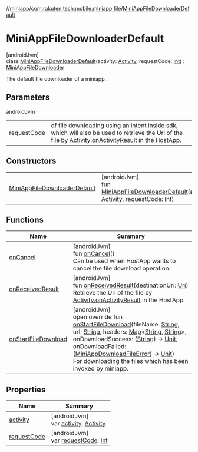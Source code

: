 //[miniapp](../../../index.md)/[com.rakuten.tech.mobile.miniapp.file](../index.md)/[MiniAppFileDownloaderDefault](index.md)

# MiniAppFileDownloaderDefault

[androidJvm]\
class [MiniAppFileDownloaderDefault](index.md)(activity: [Activity](https://developer.android.com/reference/kotlin/android/app/Activity.html), requestCode: [Int](https://kotlinlang.org/api/latest/jvm/stdlib/kotlin/-int/index.html)) : [MiniAppFileDownloader](../-mini-app-file-downloader/index.md)

The default file downloader of a miniapp.

## Parameters

androidJvm

| | |
|---|---|
| requestCode | of file downloading using an intent inside sdk, which will also be used to retrieve the Uri of the file by [Activity.onActivityResult](https://developer.android.com/reference/kotlin/android/app/Activity.html#onactivityresult) in the HostApp. |

## Constructors

| | |
|---|---|
| [MiniAppFileDownloaderDefault](-mini-app-file-downloader-default.md) | [androidJvm]<br>fun [MiniAppFileDownloaderDefault](-mini-app-file-downloader-default.md)(activity: [Activity](https://developer.android.com/reference/kotlin/android/app/Activity.html), requestCode: [Int](https://kotlinlang.org/api/latest/jvm/stdlib/kotlin/-int/index.html)) |

## Functions

| Name | Summary |
|---|---|
| [onCancel](on-cancel.md) | [androidJvm]<br>fun [onCancel](on-cancel.md)()<br>Can be used when HostApp wants to cancel the file download operation. |
| [onReceivedResult](on-received-result.md) | [androidJvm]<br>fun [onReceivedResult](on-received-result.md)(destinationUri: [Uri](https://developer.android.com/reference/kotlin/android/net/Uri.html))<br>Retrieve the Uri of the file by [Activity.onActivityResult](https://developer.android.com/reference/kotlin/android/app/Activity.html#onactivityresult) in the HostApp. |
| [onStartFileDownload](on-start-file-download.md) | [androidJvm]<br>open override fun [onStartFileDownload](on-start-file-download.md)(fileName: [String](https://kotlinlang.org/api/latest/jvm/stdlib/kotlin/-string/index.html), url: [String](https://kotlinlang.org/api/latest/jvm/stdlib/kotlin/-string/index.html), headers: [Map](https://kotlinlang.org/api/latest/jvm/stdlib/kotlin.collections/-map/index.html)&lt;[String](https://kotlinlang.org/api/latest/jvm/stdlib/kotlin/-string/index.html), [String](https://kotlinlang.org/api/latest/jvm/stdlib/kotlin/-string/index.html)&gt;, onDownloadSuccess: ([String](https://kotlinlang.org/api/latest/jvm/stdlib/kotlin/-string/index.html)) -&gt; [Unit](https://kotlinlang.org/api/latest/jvm/stdlib/kotlin/-unit/index.html), onDownloadFailed: ([MiniAppDownloadFileError](../../com.rakuten.tech.mobile.miniapp.errors/-mini-app-download-file-error/index.md)) -&gt; [Unit](https://kotlinlang.org/api/latest/jvm/stdlib/kotlin/-unit/index.html))<br>For downloading the files which has been invoked by miniapp. |

## Properties

| Name | Summary |
|---|---|
| [activity](activity.md) | [androidJvm]<br>var [activity](activity.md): [Activity](https://developer.android.com/reference/kotlin/android/app/Activity.html) |
| [requestCode](request-code.md) | [androidJvm]<br>var [requestCode](request-code.md): [Int](https://kotlinlang.org/api/latest/jvm/stdlib/kotlin/-int/index.html) |
